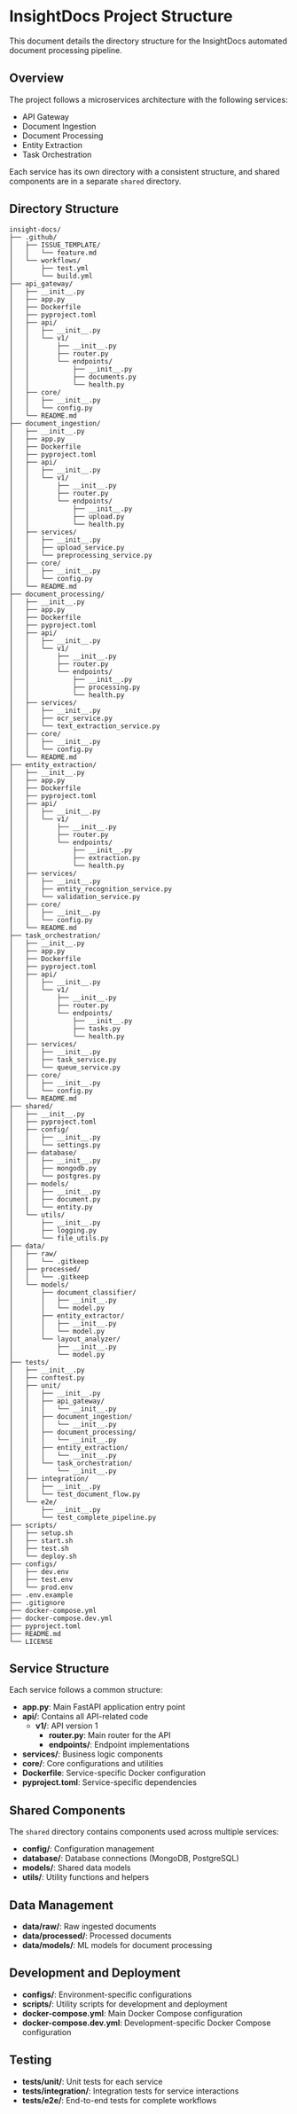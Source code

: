# InsightDocs Project Structure

This document details the directory structure for the InsightDocs automated document processing pipeline.

## Overview

The project follows a microservices architecture with the following services:
- API Gateway
- Document Ingestion
- Document Processing
- Entity Extraction
- Task Orchestration

Each service has its own directory with a consistent structure, and shared components are in a separate `shared` directory.

## Directory Structure

```
insight-docs/
├── .github/
│   ├── ISSUE_TEMPLATE/
│   │   └── feature.md
│   └── workflows/
│       ├── test.yml
│       └── build.yml
├── api_gateway/
│   ├── __init__.py
│   ├── app.py
│   ├── Dockerfile
│   ├── pyproject.toml
│   ├── api/
│   │   ├── __init__.py
│   │   └── v1/
│   │       ├── __init__.py
│   │       ├── router.py
│   │       └── endpoints/
│   │           ├── __init__.py
│   │           ├── documents.py
│   │           └── health.py
│   ├── core/
│   │   ├── __init__.py
│   │   └── config.py
│   └── README.md
├── document_ingestion/
│   ├── __init__.py
│   ├── app.py
│   ├── Dockerfile
│   ├── pyproject.toml
│   ├── api/
│   │   ├── __init__.py
│   │   └── v1/
│   │       ├── __init__.py
│   │       ├── router.py
│   │       └── endpoints/
│   │           ├── __init__.py
│   │           ├── upload.py
│   │           └── health.py
│   ├── services/
│   │   ├── __init__.py
│   │   ├── upload_service.py
│   │   └── preprocessing_service.py
│   ├── core/
│   │   ├── __init__.py
│   │   └── config.py
│   └── README.md
├── document_processing/
│   ├── __init__.py
│   ├── app.py
│   ├── Dockerfile
│   ├── pyproject.toml
│   ├── api/
│   │   ├── __init__.py
│   │   └── v1/
│   │       ├── __init__.py
│   │       ├── router.py
│   │       └── endpoints/
│   │           ├── __init__.py
│   │           ├── processing.py
│   │           └── health.py
│   ├── services/
│   │   ├── __init__.py
│   │   ├── ocr_service.py
│   │   └── text_extraction_service.py
│   ├── core/
│   │   ├── __init__.py
│   │   └── config.py
│   └── README.md
├── entity_extraction/
│   ├── __init__.py
│   ├── app.py
│   ├── Dockerfile
│   ├── pyproject.toml
│   ├── api/
│   │   ├── __init__.py
│   │   └── v1/
│   │       ├── __init__.py
│   │       ├── router.py
│   │       └── endpoints/
│   │           ├── __init__.py
│   │           ├── extraction.py
│   │           └── health.py
│   ├── services/
│   │   ├── __init__.py
│   │   ├── entity_recognition_service.py
│   │   └── validation_service.py
│   ├── core/
│   │   ├── __init__.py
│   │   └── config.py
│   └── README.md
├── task_orchestration/
│   ├── __init__.py
│   ├── app.py
│   ├── Dockerfile
│   ├── pyproject.toml
│   ├── api/
│   │   ├── __init__.py
│   │   └── v1/
│   │       ├── __init__.py
│   │       ├── router.py
│   │       └── endpoints/
│   │           ├── __init__.py
│   │           ├── tasks.py
│   │           └── health.py
│   ├── services/
│   │   ├── __init__.py
│   │   ├── task_service.py
│   │   └── queue_service.py
│   ├── core/
│   │   ├── __init__.py
│   │   └── config.py
│   └── README.md
├── shared/
│   ├── __init__.py
│   ├── pyproject.toml
│   ├── config/
│   │   ├── __init__.py
│   │   └── settings.py
│   ├── database/
│   │   ├── __init__.py
│   │   ├── mongodb.py
│   │   └── postgres.py
│   ├── models/
│   │   ├── __init__.py
│   │   ├── document.py
│   │   └── entity.py
│   └── utils/
│       ├── __init__.py
│       ├── logging.py
│       └── file_utils.py
├── data/
│   ├── raw/
│   │   └── .gitkeep
│   ├── processed/
│   │   └── .gitkeep
│   └── models/
│       ├── document_classifier/
│       │   ├── __init__.py
│       │   └── model.py
│       ├── entity_extractor/
│       │   ├── __init__.py
│       │   └── model.py
│       └── layout_analyzer/
│           ├── __init__.py
│           └── model.py
├── tests/
│   ├── __init__.py
│   ├── conftest.py
│   ├── unit/
│   │   ├── __init__.py
│   │   ├── api_gateway/
│   │   │   └── __init__.py
│   │   ├── document_ingestion/
│   │   │   └── __init__.py
│   │   ├── document_processing/
│   │   │   └── __init__.py
│   │   ├── entity_extraction/
│   │   │   └── __init__.py
│   │   └── task_orchestration/
│   │       └── __init__.py
│   ├── integration/
│   │   ├── __init__.py
│   │   └── test_document_flow.py
│   └── e2e/
│       ├── __init__.py
│       └── test_complete_pipeline.py
├── scripts/
│   ├── setup.sh
│   ├── start.sh
│   ├── test.sh
│   └── deploy.sh
├── configs/
│   ├── dev.env
│   ├── test.env
│   └── prod.env
├── .env.example
├── .gitignore
├── docker-compose.yml
├── docker-compose.dev.yml
├── pyproject.toml
├── README.md
└── LICENSE
```

## Service Structure

Each service follows a common structure:

- **app.py**: Main FastAPI application entry point
- **api/**: Contains all API-related code
  - **v1/**: API version 1
    - **router.py**: Main router for the API
    - **endpoints/**: Endpoint implementations
- **services/**: Business logic components
- **core/**: Core configurations and utilities
- **Dockerfile**: Service-specific Docker configuration
- **pyproject.toml**: Service-specific dependencies

## Shared Components

The `shared` directory contains components used across multiple services:

- **config/**: Configuration management
- **database/**: Database connections (MongoDB, PostgreSQL)
- **models/**: Shared data models
- **utils/**: Utility functions and helpers

## Data Management

- **data/raw/**: Raw ingested documents
- **data/processed/**: Processed documents
- **data/models/**: ML models for document processing

## Development and Deployment

- **configs/**: Environment-specific configurations
- **scripts/**: Utility scripts for development and deployment
- **docker-compose.yml**: Main Docker Compose configuration
- **docker-compose.dev.yml**: Development-specific Docker Compose configuration

## Testing

- **tests/unit/**: Unit tests for each service
- **tests/integration/**: Integration tests for service interactions
- **tests/e2e/**: End-to-end tests for complete workflows
